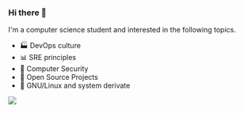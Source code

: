 ### Hi there 👋

I'm a computer science student and interested in the following topics.

- 🏭 DevOps culture
- 📊 SRE principles
- 🔐 Computer Security
- 📖 Open Source Projects
- 🐧 GNU/Linux and system derivate

![](https://github-readme-stats.vercel.app/api?username=josecarlosnf\&show_icons=true\&show=reviews,discussions_started,discussions_answered,prs_merged,prs_merged_percentage)
